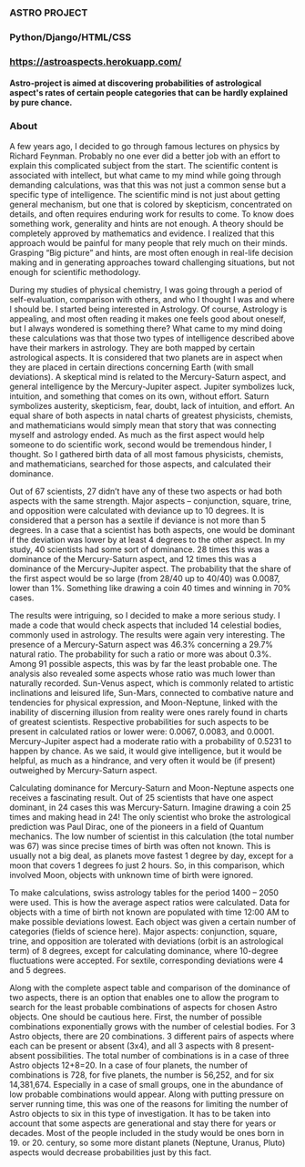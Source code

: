 ### ASTRO PROJECT

### Python/Django/HTML/CSS

### https://astroaspects.herokuapp.com/

#### Astro-project is aimed at discovering probabilities of astrological aspect's rates of certain people categories that can be hardly explained by pure chance.

### About

 A few years ago, I decided to go through famous lectures on physics by Richard Feynman. 
 Probably no one ever did a better job with an effort to explain this complicated subject from the start. 
 The scientific content is associated with intellect, but what came to my mind while going through demanding calculations, 
 was that this was not just a common sense but a specific type of intelligence. 
 The scientific mind is not just about getting general mechanism, but one that is colored by skepticism, 
 concentrated on details, and often requires enduring work for results to come. To know does something work, generality and hints are not enough. 
 A theory should be completely approved by mathematics and evidence. I realized that this approach would be painful for many people that rely much on their minds. 
 Grasping “Big picture” and hints, are most often enough in real-life decision making and in generating approaches toward challenging situations, 
 but not enough for scientific methodology.

 During my studies of physical chemistry, I was going through a period of self-evaluation, comparison with others, and who I thought I was and where I should be. 
 I started being interested in Astrology. Of course, Astrology is appealing, and most often reading it makes one feels good about oneself, 
 but I always wondered is something there? What came to my mind doing these calculations was that those two types of intelligence described above have their markers in astrology. 
 They are both mapped by certain astrological aspects. It is considered that two planets are in aspect when they are placed in certain directions 
 concerning Earth (with small deviations). A skeptical mind is related to the Mercury-Saturn aspect, and general intelligence by the Mercury-Jupiter aspect. 
 Jupiter symbolizes luck, intuition, and something that comes on its own, without effort. Saturn symbolizes austerity, skepticism, fear, doubt, lack of intuition, and effort. 
 An equal share of both aspects in natal charts of greatest physicists, chemists, and mathematicians would simply mean that story that was connecting myself and astrology ended. 
 As much as the first aspect would help someone to do scientific work, second would be tremendous hinder, I thought. 
 So I gathered birth data of all most famous physicists, chemists, and mathematicians, searched for those aspects, and calculated their dominance.

 Out of 67 scientists, 27 didn’t have any of these two aspects or had both aspects with the same strength. 
 Major aspects – conjunction, square, trine, and opposition were calculated with deviance up to 10 degrees. 
 It is considered that a person has a sextile if deviance is not more than 5 degrees. 
 In a case that a scientist has both aspects, one would be dominant if the deviation was lower by at least 4 degrees to the other aspect. 
 In my study, 40 scientists had some sort of dominance. 28 times this was a dominance of the Mercury-Saturn aspect, and 12 times this was a dominance of the Mercury-Jupiter aspect.
 The probability that the share of the first aspect would be so large (from 28/40 up to 40/40) was 0.0087, lower than 1%. 
 Something like drawing a coin 40 times and winning in 70% cases.
 
 The results were intriguing, so I decided to make a more serious study. I made a code that would check aspects that included 14 celestial bodies, commonly used in astrology. 
 The results were again very interesting. The presence of a Mercury-Saturn aspect was 46.3% concerning a 29.7% natural ratio. 
 The probability for such a ratio or more was about 0.3%. Among 91 possible aspects, this was by far the least probable one. 
 The analysis also revealed some aspects whose ratio was much lower than naturally recorded. 
 Sun-Venus aspect, which is commonly related to artistic inclinations and leisured life, Sun-Mars, connected to combative nature and tendencies for physical expression, 
 and Moon-Neptune, linked with the inability of discerning illusion from reality were ones rarely found in charts of greatest scientists. 
 Respective probabilities for such aspects to be present in calculated ratios or lower were: 0.0067, 0.0083, and 0.0001. 
 Mercury-Jupiter aspect had a moderate ratio with a probability of 0.5231 to happen by chance. 
 As we said, it would give intelligence, but it would be helpful, as much as a hindrance, and very often it would be (if present) outweighed by Mercury-Saturn aspect.
 
 Calculating dominance for Mercury-Saturn and Moon-Neptune aspects one receives a fascinating result. 
 Out of 25 scientists that have one aspect dominant, in 24 cases this was Mercury-Saturn. 
 Imagine drawing a coin 25 times and making head in 24! The only scientist who broke the astrological prediction was Paul Dirac, 
 one of the pioneers in a field of Quantum mechanics. The low number of scientist in this calculation (the total number was 67) was since 
 precise times of birth was often not known. This is usually not a big deal, as planets move fastest 1 degree by day, except for a moon that covers 1 degrees fo just 2 hours. 
 So, in this comparison, which involved Moon, objects with unknown time of birth were ignored.
 
 To make calculations, swiss astrology tables for the period 1400 – 2050 were used. This is how the average aspect ratios were calculated. 
 Data for objects with a time of birth not known are populated with time 12:00 AM to make possible deviations lowest. 
 Each object was given a certain number of categories (fields of science here). Major aspects: conjunction, square, trine, and opposition are tolerated with deviations 
 (orbit is an astrological term) of 8 degrees, except for calculating dominance, where 10-degree fluctuations were accepted. 
 For sextile, corresponding deviations were 4 and 5 degrees.
 
 Along with the complete aspect table and comparison of the dominance of two aspects, there is an option that enables one to allow the program to search for the least probable 
 combinations of aspects for chosen Astro objects. One should be cautious here. First, the number of possible combinations exponentially grows with the number of celestial bodies.
 For 3 Astro objects, there are 20 combinations. 3 different pairs of aspects where each can be present or absent (3x4), 
 and all 3 aspects with 8 present-absent possibilities. The total number of combinations is in a case of three Astro objects 12+8=20. 
 In a case of four planets, the number of combinations is 728, for five planets, the number is 56,252, and for six 14,381,674. 
 Especially in a case of small groups, one in the abundance of low probable combinations would appear. Along with putting pressure on server running time, 
 this was one of the reasons for limiting the number of Astro objects to six in this type of investigation. 
 It has to be taken into account that some aspects are generational and stay there for years or decades. 
 Most of the people included in the study would be ones born in 19. or 20. century, 
 so some more distant planets (Neptune, Uranus, Pluto) aspects would decrease probabilities just by this fact.
 
 
 
